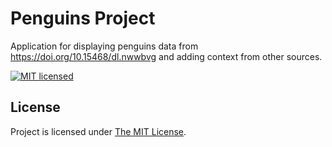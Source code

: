 # Penguins Project

Application for displaying penguins data from https://doi.org/10.15468/dl.nwwbvg and adding context from other sources.

[![MIT licensed][shield-mit]](LICENSE)

## License

Project is licensed under [The MIT License](LICENSE).

[shield-mit]: https://img.shields.io/badge/license-MIT-blue.svg